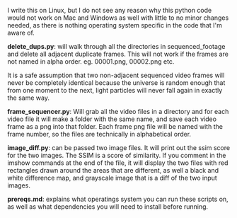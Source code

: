 I write this on Linux, but I do not see any reason why this python code would not work on Mac and Windows as well with little to no minor changes needed, as there is nothing operating system specific in the code that I'm aware of.

**delete_dups.py**: will walk through all the directories in sequenced_footage and delete all adjacent duplicate frames. This will not work if the frames are not named in alpha order. eg. 00001.png, 00002.png etc. 

It is a safe assumption that two non-adjacent sequenced video frames will never be completely identical because the universe is random enough that from one moment to the next, light particles will never fall again in exactly the same way. 

**frame_sequencer.py**: Will grab all the video files in a directory and for each video file it will make a folder with the same name, and save each video frame as a png into that folder. Each frame png file will be named with the frame number, so the files are technically in alphabetical order.

**image_diff.py**: can be passed two image files. It will print out the ssim score for the two images. The SSIM is a score of similarity. If you comment in the imshow commands at the end of the file, it will display the two files with red rectangles drawn around the areas that are different, as well a black and white difference map, and grayscale image that is a diff of the two input images.

**prereqs.md**: explains what operatings system you can run these scripts on, as well as what dependencies you will need to install before running. 

   
